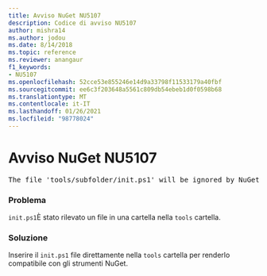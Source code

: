 ```yaml
---
title: Avviso NuGet NU5107
description: Codice di avviso NU5107
author: mishra14
ms.author: jodou
ms.date: 8/14/2018
ms.topic: reference
ms.reviewer: anangaur
f1_keywords:
- NU5107
ms.openlocfilehash: 52cce53e855246e14d9a33798f11533179a40fbf
ms.sourcegitcommit: ee6c3f203648a5561c809db54ebeb1d0f0598b68
ms.translationtype: MT
ms.contentlocale: it-IT
ms.lasthandoff: 01/26/2021
ms.locfileid: "98778024"
---
```

# <a name="nuget-warning-nu5107"></a>Avviso NuGet NU5107
<pre>The file 'tools/subfolder/init.ps1' will be ignored by NuGet because it is not directly under 'tools' folder. Place the file directly under 'tools' folder.</pre>

### <a name="issue"></a>Problema

`init.ps1`È stato rilevato un file in una cartella nella `tools` cartella.


### <a name="solution"></a>Soluzione

Inserire il `init.ps1` file direttamente nella `tools` cartella per renderlo compatibile con gli strumenti NuGet.


